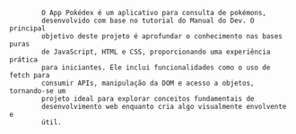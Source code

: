             O App Pokédex é um aplicativo para consulta de pokémons,
            desenvolvido com base no tutorial do Manual do Dev. O principal
            objetivo deste projeto é aprofundar o conhecimento nas bases puras
            de JavaScript, HTML e CSS, proporcionando uma experiência prática
            para iniciantes. Ele inclui funcionalidades como o uso de fetch para
            consumir APIs, manipulação da DOM e acesso a objetos, tornando-se um
            projeto ideal para explorar conceitos fundamentais de
            desenvolvimento web enquanto cria algo visualmente envolvente e
            útil.
